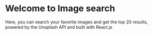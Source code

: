 # Welcome to Image search

Here, you can search your favorite images and get the top 20 results, powered by the Unsplash API and built with React.js
